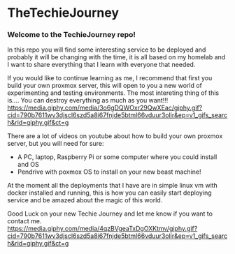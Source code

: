 # TheTechieJourney

### Welcome to the TechieJourney repo! 
In this repo you will find some interesting service to be deployed and probably it will be changing with the time, it is all based on my homelab and I want to share everything that I learn with everyone that needed.

If you would like to continue learning as me, I recommend that first you build your own proxmox server, this will open to you a new world of experimenting and testing environments. The most intereting thing of this is.... You can destroy everything as much as you want!!!
https://media.giphy.com/media/3o6gDQWOxr29QwXEac/giphy.gif?cid=790b7611wv3djscl6szd5a8i67fnjde5btml66vduur3olir&ep=v1_gifs_search&rid=giphy.gif&ct=g

There are a lot of videos on youtube about how to build your own proxmox server, but you will need for sure:
- A PC, laptop, Raspberry Pi or some computer where you could install and OS
- Pendrive with poxmox OS to install on your new beast machine!

At the moment all the deployments that I have are in simple linux vm with docker installed and running, this is how you can easily start deploying service and be amazed about the magic of this world.

Good Luck on your new Techie Journey and let me know if you want to contact me.
https://media.giphy.com/media/4qzBVgeaTxDgOXKtmv/giphy.gif?cid=790b7611wv3djscl6szd5a8i67fnjde5btml66vduur3olir&ep=v1_gifs_search&rid=giphy.gif&ct=g